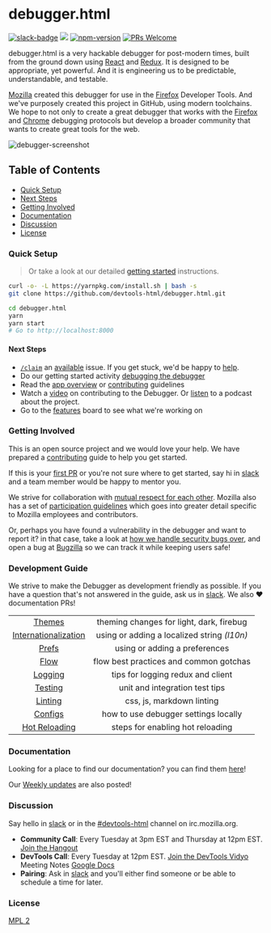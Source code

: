# debugger.html

[![slack-badge]][slack] ![][ci-status] [![npm-version]][npm-package] [![PRs Welcome]][make-a-pull-request]

debugger.html is a very hackable debugger for post-modern times, built from the ground down using [React] and [Redux].  It is designed to be appropriate, yet powerful.  And it is engineering us to be predictable, understandable, and testable.

[Mozilla] created this debugger for use in the [Firefox] Developer Tools.  And we've purposely created this project in GitHub, using modern toolchains.  We hope to not only to create a great debugger that works with the [Firefox][firefox-rdp] and [Chrome][chrome-rdp] debugging protocols but develop a broader community that wants to create great tools for the web.

![debugger-screenshot]

## Table of Contents
* [Quick Setup](#quick-setup)
* [Next Steps](#next-steps)
* [Getting Involved](#getting-involved)
* [Documentation](#documentation)
* [Discussion](#discussion)
* [License](#license)

### Quick Setup

> Or take a look at our detailed [getting started][getting-started] instructions.

```bash
curl -o- -L https://yarnpkg.com/install.sh | bash -s
git clone https://github.com/devtools-html/debugger.html.git

cd debugger.html
yarn
yarn start
# Go to http://localhost:8000
```

#### Next Steps

* [`/claim`][cl] an [available] issue. If you get stuck, we'd be happy to [help].
* Do our getting started activity [debugging the debugger][first-activity]
* Read the [app overview][app-overview] or [contributing][contributing] guidelines
* Watch a [video][getting-started-screencast] on contributing to the Debugger. Or [listen][changelog] to a podcast about the project.
* Go to the [features][tracking] board to see what we're working on

### Getting Involved

This is an open source project and we would love your help. We have prepared a [contributing] guide to help you get started.

If this is your [first PR][make-a-pull-request] or you're not sure where to get started,
say hi in [slack] and a team member would be happy to mentor you.

We strive for collaboration with [mutual respect for each other][contributing]. Mozilla also has a set of [participation guidelines] which goes into greater detail specific to Mozilla employees and contributors.

Or, perhaps you have found a vulnerability in the debugger and want to report it? in that case, take
a look at [how we handle security bugs over][vulnerabilities], and open a bug at [Bugzilla][bugzilla] so we can track it while keeping users safe!

### Development Guide

We strive to make the Debugger as development friendly as possible. If you have a question that's not answered in the guide, ask us in [slack]. We also :heart: documentation PRs!

| | |
|:----:|:---:|
|[Themes]|theming changes for light, dark, firebug|
|[Internationalization]|using or adding a localized string *(l10n)*|
|[Prefs]|using or adding a preferences|
|[Flow]|flow best practices and common gotchas|
|[Logging]|tips for logging redux and client|
|[Testing]|unit and integration test tips|
|[Linting]|css, js, markdown linting|
|[Configs]|how to use debugger settings locally|
|[Hot Reloading]|steps for enabling hot reloading|


### Documentation

Looking for a place to find our documentation? you can find them
[here][docs]!

Our [Weekly updates][weekly-updates] are also posted!


### Discussion

Say hello in [slack] or in the [#devtools-html][irc-devtools-html] channel on irc.mozilla.org.

* **Community Call**: Every Tuesday at 3pm EST and Thursday at 12pm EST. [Join the Hangout][community-call]
* **DevTools Call**: Every Tuesday at 12pm EST. [Join the DevTools Vidyo][vidyo] Meeting Notes [Google Docs][google-docs]
* **Pairing**: Ask in [slack] and you'll either find someone or be able to schedule a time for later.

### License

[MPL 2](./LICENSE)

[React]:https://facebook.github.io/react/
[Redux]:http://redux.js.org/
[Mozilla]:https://www.mozilla.org/
[Firefox]:https://www.mozilla.org/firefox/
[firefox-rdp]: https://wiki.mozilla.org/Remote_Debugging_Protocol
[chrome-rdp]: https://chromedevtools.github.io/debugger-protocol-viewer/1-2/

[slack-badge]: https://devtools-html-slack.herokuapp.com/badge.svg
[slack]: https://devtools-html-slack.herokuapp.com/

[debugger-screenshot]: https://shipusercontent.com/47aaaa7a6512691f964101bfb0832abe/Screen%20Shot%202017-08-15%20at%202.34.05%20PM.png

[ci-status]: https://circleci.com/gh/devtools-html/debugger.html.svg??&style=shield
[npm-version]: https://img.shields.io/npm/v/debugger.html.svg
[npm-package]: https://www.npmjs.com/package/debugger.html
[PRs Welcome]: https://img.shields.io/badge/PRs-welcome-brightgreen.svg?style=flat-square
[make-a-pull-request]: http://makeapullrequest.com


[getting-started]: ./docs/getting-setup.md
[contributing]: ./CONTRIBUTING.md
[getting-started-screencast]: ./docs/videos.md
[available]: https://github.com/devtools-html/debugger.html/labels/available
[app-overview]: ./docs/debugger-html-react-redux-overview.md
[first-activity]: ./docs/debugging-the-debugger.md
[tracking]: https://github.com/devtools-html/debugger.html/projects/10
[help]: ./docs/local-development.md#getting-help
[participation guidelines]: https://www.mozilla.org/en-US/about/governance/policies/participation/
[irc-devtools-html]: irc://irc.mozilla.org/devtools-html
[community-call]: https://appear.in/debugger.html
[devtools-call]: https://wiki.mozilla.org/DevTools
[bugzilla]: https://bugzilla.mozilla.org/query.cgi
[vulnerabilities]: https://www.mozilla.org/en-US/about/governance/policies/security-group/bugs/
[vidyo]:https://v.mozilla.com/flex.html?roomdirect.html&key=n9vJUD3L1vRMHKQC5OCNRT3UBjw
[changelog]: https://changelog.com/podcast/247
[docs]: https://devtools-html.github.io/debugger.html/docs/
[weekly-updates]: https://devtools-html.github.io/debugger.html/docs/updates

[Configs]: ./docs/local-development.md#configs
[Hot Reloading]: ./docs/local-development.md#hot-reloading-fire
[Themes]: ./docs/local-development.md#themes
[Internationalization]: ./docs/local-development.md#internationalization
[Prefs]: ./docs/local-development.md#prefs
[Flow]: ./docs/local-development.md#flow
[Logging]: ./docs/local-development.md#logging
[Testing]: ./docs/local-development.md#testing
[Linting]: ./docs/local-development.md#linting
[google-docs]:https://docs.google.com/document/d/146p7Y8Ues_AKjj4ReWCk6InOPWe3C3Koy6EQ1qnYKNM/edit
[cl]: ./docs/issues.md#claiming-issues
